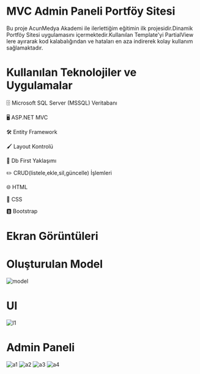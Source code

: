 # MVC Admin Paneli Portföy Sitesi
Bu proje AcunMedya Akademi ile ilerlettiğim eğitimin ilk projesidir.Dinamik Portföy Sitesi uygulamasını içermektedir.Kullanılan Template'yi PartialView lere ayırarak kod kalabalığından ve hataları en aza indirerek kolay kullanım sağlamaktadır.

# Kullanılan Teknolojiler ve Uygulamalar

🗄️ Microsoft SQL Server (MSSQL) Veritabanı

🖥️ ASP.NET MVC

🛠️ Entity Framework

🖌️ Layout Kontrolü

📂 Db First Yaklaşımı

✏️ CRUD(listele,ekle,sil,güncelle) İşlemleri

🌐 HTML

🎨 CSS

🅱️ Bootstrap

# Ekran Görüntüleri
# Oluşturulan Model
![model](https://github.com/user-attachments/assets/055cc4bc-c838-4f7c-807c-2a3a315ddfe2)

# UI
![l1](https://github.com/user-attachments/assets/9ecaaf15-63f4-483b-bfc1-8728e750e9fb)

# Admin Paneli
![a1](https://github.com/user-attachments/assets/705baf1e-00aa-4bd2-88bb-2539e8e06b48)
![a2](https://github.com/user-attachments/assets/9296386d-8967-4a23-889d-d89d12d77065)
![a3](https://github.com/user-attachments/assets/035b8cf3-e0e0-4c1b-80f7-ab33cd5fe36c)
![a4](https://github.com/user-attachments/assets/bc74e9eb-9794-4e1e-b5e3-bbef946c0310)

